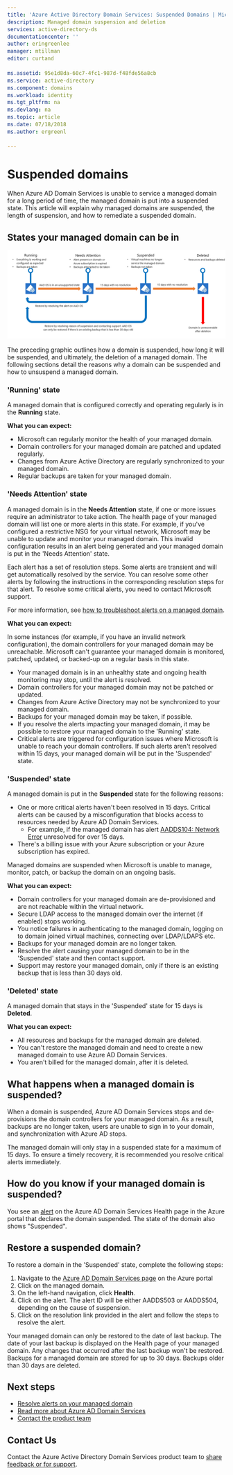 ```yaml
---
title: 'Azure Active Directory Domain Services: Suspended Domains | Microsoft Docs'
description: Managed domain suspension and deletion
services: active-directory-ds
documentationcenter: ''
author: eringreenlee
manager: mtillman
editor: curtand

ms.assetid: 95e1d8da-60c7-4fc1-987d-f48fde56a8cb
ms.service: active-directory
ms.component: domains
ms.workload: identity
ms.tgt_pltfrm: na
ms.devlang: na
ms.topic: article
ms.date: 07/18/2018
ms.author: ergreenl

---
```

# Suspended domains
When Azure AD Domain Services is unable to service a managed domain for a long period of time, the managed domain is put into a suspended state. This article will explain why managed domains are suspended, the length of suspension, and how to remediate a suspended domain.


## States your managed domain can be in

![Suspended domain timeline](media\active-directory-domain-services-suspension\suspension-timeline.PNG)

The preceding graphic outlines how a domain is suspended, how long it will be suspended, and ultimately, the deletion of a managed domain. The following sections detail the reasons why a domain can be suspended and how to unsuspend a managed domain.

### 'Running' state
A managed domain that is configured correctly and operating regularly is in the **Running** state.

**What you can expect:**
* Microsoft can regularly monitor the health of your managed domain.
* Domain controllers for your managed domain are patched and updated regularly.
* Changes from Azure Active Directory are regularly synchronized to your managed domain.
* Regular backups are taken for your managed domain.


### 'Needs Attention' state
A managed domain is in the **Needs Attention** state, if one or more issues require an administrator to take action. The health page of your managed domain will list one or more alerts in this state. For example, if you've configured a restrictive NSG for your virtual network, Microsoft may be unable to update and monitor your managed domain. This invalid configuration results in an alert being generated and your managed domain is put in the 'Needs Attention' state.

Each alert has a set of resolution steps. Some alerts are transient and will get automatically resolved by the service. You can resolve some other alerts by following the instructions in the corresponding resolution steps for that alert. To resolve some critical alerts, you need to contact Microsoft support.

For more information, see [how to troubleshoot alerts on a managed domain](active-directory-ds-troubleshoot-alerts.md).

**What you can expect:**

In some instances (for example, if you have an invalid network configuration), the domain controllers for your managed domain may be unreachable. Microsoft can't guarantee your managed domain is monitored, patched, updated, or backed-up on a regular basis in this state.

* Your managed domain is in an unhealthy state and ongoing health monitoring may stop, until the alert is resolved.
* Domain controllers for your managed domain may not be patched or updated.
* Changes from Azure Active Directory may not be synchronized to your managed domain.
* Backups for your managed domain may be taken, if possible.
* If you resolve the alerts impacting your managed domain, it may be possible to restore your managed domain to the 'Running' state.
* Critical alerts are triggered for configuration issues where Microsoft is unable to reach your domain controllers. If such alerts aren't resolved within 15 days, your managed domain will be put in the 'Suspended' state.


### 'Suspended' state
A managed domain is put in the **Suspended** state for the following reasons:
* One or more critical alerts haven't been resolved in 15 days. Critical alerts can be caused by a misconfiguration that blocks access to resources needed by Azure AD Domain Services.
    * For example, if the managed domain has alert [AADDS104: Network Error](active-directory-ds-troubleshoot-nsg.md) unresolved for over 15 days.
* There's a billing issue with your Azure subscription or your Azure subscription has expired.

Managed domains are suspended when Microsoft is unable to manage, monitor, patch, or backup the domain on an ongoing basis.

**What you can expect:**
* Domain controllers for your managed domain are de-provisioned and are not reachable within the virtual network.
* Secure LDAP access to the managed domain over the internet (if enabled) stops working.
* You notice failures in authenticating to the managed domain, logging on to domain joined virtual machines, connecting over LDAP/LDAPS etc.
* Backups for your managed domain are no longer taken.
* Resolve the alert causing your managed domain to be in the 'Suspended' state and then contact support.
* Support may restore your managed domain, only if there is an existing backup that is less than 30 days old.


### 'Deleted' state
A managed domain that stays in the 'Suspended' state for 15 days is **Deleted**.

**What you can expect:**
* All resources and backups for the managed domain are deleted.
* You can't restore the managed domain and need to create a new managed domain to use Azure AD Domain Services.
* You aren't billed for the managed domain, after it is deleted.


## What happens when a managed domain is suspended?
When a domain is suspended, Azure AD Domain Services stops and de-provisions the domain controllers for your managed domain. As a result, backups are no longer taken, users are unable to sign in to your domain, and synchronization with Azure AD stops.

The managed domain will only stay in a suspended state for a maximum of 15 days. To ensure a timely recovery, it is recommended you resolve critical alerts immediately.


## How do you know if your managed domain is suspended?
You see an [alert](active-directory-ds-troubleshoot-alerts.md) on the Azure AD Domain Services Health page in the Azure portal that declares the domain suspended. The state of the domain also shows "Suspended".


## Restore a suspended domain?
To restore a domain in the 'Suspended' state, complete the following steps:

1. Navigate to the [Azure AD Domain Services page](https://portal.azure.com/#blade/HubsExtension/Resources/resourceType/Microsoft.AAD%2FdomainServices) on the Azure portal
2. Click on the managed domain.
3. On the left-hand navigation, click **Health**.
4. Click on the alert. The alert ID will be either AADDS503 or AADDS504, depending on the cause of suspension.
5. Click on the resolution link provided in the alert and follow the steps to resolve the alert.

Your managed domain can only be restored to the date of last backup. The date of your last backup is displayed on the Health page of your managed domain. Any changes that occurred after the last backup won't be restored. Backups for a managed domain are stored for up to 30 days. Backups older than 30 days are deleted.


## Next steps
- [Resolve alerts on your managed domain](active-directory-ds-troubleshoot-alerts.md)
- [Read more about Azure AD Domain Services](active-directory-ds-overview.md)
- [Contact the product team](active-directory-ds-contact-us.md)

## Contact Us
Contact the Azure Active Directory Domain Services product team to [share feedback or for support](active-directory-ds-contact-us.md).
